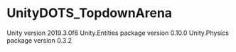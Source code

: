 # UnityDOTS_TopdownArena
 
Unity version 2019.3.0f6
Unity.Entities package version 0.10.0
Unity.Physics package version 0.3.2
